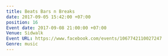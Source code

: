 ```yaml
---
title: Beats Bars n Breaks
date: 2017-09-05 15:42:00 +07:00
position: 16
Event date: 2017-09-08 21:00:00 +07:00
Venue: Sidwalk
Event URL: https://www.facebook.com/events/1067742110027247
Genre: music
---
```


